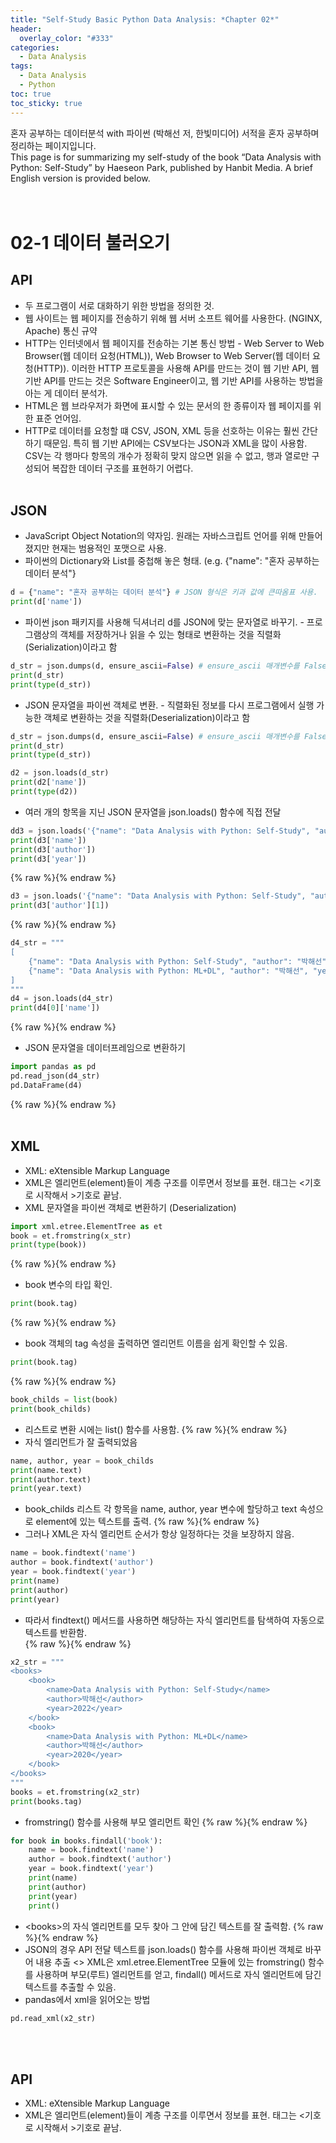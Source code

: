 ```yaml
---
title: "Self-Study Basic Python Data Analysis: *Chapter 02*"
header:
  overlay_color: "#333"
categories:
  - Data Analysis
tags:
  - Data Analysis
  - Python
toc: true
toc_sticky: true
---
```



혼자 공부하는 데이터분석 with 파이썬 (박해선 저, 한빛미디어) 서적을 혼자 공부하며 정리하는 페이지입니다.<br>
This page is for summarizing my self-study of the book “Data Analysis with Python: Self-Study” by Haeseon Park, published by Hanbit Media. A brief English version is provided below.<br><br><br>



# 02-1 데이터 불러오기<br>
## API<br>
* 두 프로그램이 서로 대화하기 위한 방법을 정의한 것.<br>
* 웹 사이트는 웹 페이지를 전송하기 위해 웹 서버 소프트 웨어를 사용한다. (NGINX, Apache) 통신 규약<br>
* HTTP는 인터넷에서 웹 페이지를 전송하는 기본 통신 방법 - Web Server to Web Browser(웹 데이터 요청(HTML)), Web Browser to Web Server(웹 데이터 요청(HTTP)). 이러한 HTTP 프로토콜을 사용해 API를 만드는 것이 웹 기반 API, 웹 기반 API를 만드는 것은 Software Engineer이고, 웹 기반 API를 사용하는 방법을 아는 게 데이터 분석가.<br>
* HTML은 웹 브라우저가 화면에 표시할 수 있는 문서의 한 종류이자 웹 페이지를 위한 표준 언어임.<br>
* HTTP로 데이터를 요청할 떄 CSV, JSON, XML 등을 선호하는 이유는 훨씬 간단하기 때문임. 특히 웹 기반 API에는 CSV보다는 JSON과 XML을 많이 사용함. CSV는 각 행마다 항목의 개수가 정확히 맞지 않으면 읽을 수 없고, 행과 열로만 구성되어 복잡한 데이터 구조를 표현하기 어렵다.<br><br>

## JSON<br>
* JavaScript Object Notation의 약자임. 원래는 자바스크립트 언어를 위해 만들어졌지만 현재는 범용적인 포맷으로 사용.<br>
* 파이썬의 Dictionary와 List를 중첩해 놓은 형태. (e.g. {"name": "혼자 공부하는 데이터 분석"}<br>
```python
d = {"name": "혼자 공부하는 데이터 분석"} # JSON 형식은 키과 값에 큰따옴표 사용.
print(d['name'])
```
* 파이썬 json 패키지를 사용해 딕셔너리 d를 JSON에 맞는 문자열로 바꾸기. - 프로그램상의 객체를 저장하거나 읽을 수 있는 형태로 변환하는 것을 직렬화(Serialization)이라고 함<br>
```python
d_str = json.dumps(d, ensure_ascii=False) # ensure_ascii 매개변수를 False로 지정한 이유는 딕셔너리 d에 한글이 포함되어 있기 때문임. json.dumps()는 ASCII 문자 외 다른 문자를 16진수로 출력함.
print(d_str)
print(type(d_str))
```
* JSON 문자열을 파이썬 객체로 변환. - 직렬화된 정보를 다시 프로그램에서 실행 가능한 객체로 변환하는 것을  직렬화(Deserialization)이라고 함<br>
```python
d_str = json.dumps(d, ensure_ascii=False) # ensure_ascii 매개변수를 False로 지정한 이유는 딕셔너리 d에 한글이 포함되어 있기 때문임. json.dumps()는 ASCII 문자 외 다른 문자를 16진수로 출력함.
print(d_str)
print(type(d_str))
```
```python
d2 = json.loads(d_str)
print(d2['name'])
print(type(d2))
```
* 여러 개의 항목을 지닌 JSON 문자열을 json.loads() 함수에 직접 전달
```python
dd3 = json.loads('{"name": "Data Analysis with Python: Self-Study", "author": "박해선", "year": 2022}')
print(d3['name'])
print(d3['author'])
print(d3['year'])
```
{% raw %}<img src="https://youngyoony.github.io/assets/images/da0102_json.png" alt="">{% endraw %}<br>
```python
d3 = json.loads('{"name": "Data Analysis with Python: Self-Study", "author": ["박해선", "홍길동"], "year": 2022}')
print(d3['author'][1])
```
{% raw %}<img src="https://youngyoony.github.io/assets/images/da0102_json2.png" alt="">{% endraw %}<br>
```python
d4_str = """
[
    {"name": "Data Analysis with Python: Self-Study", "author": "박해선", "year": 2022},
    {"name": "Data Analysis with Python: ML+DL", "author": "박해선", "year": 2022}
]
"""
d4 = json.loads(d4_str)
print(d4[0]['name'])
```
{% raw %}<img src="https://youngyoony.github.io/assets/images/da0102_json3.png" alt="">{% endraw %}<br>
* JSON 문자열을 데이터프레임으로 변환하기
```python
import pandas as pd
pd.read_json(d4_str)
pd.DataFrame(d4)
```
{% raw %}<img src="https://youngyoony.github.io/assets/images/da0102_json4.png" alt="">{% endraw %}<br><br>

## XML<br>
* XML: eXtensible Markup Language<br>
* XML은 엘리먼트(element)들이 계층 구조를 이루면서 정보를 표현. 태그는 <기호로 시작해서 >기호로 끝남.<br>
* XML 문자열을 파이썬 객체로 변환하기 (Deserialization)<br>
```python
import xml.etree.ElementTree as et
book = et.fromstring(x_str)
print(type(book))
```
{% raw %}<img src="https://youngyoony.github.io/assets/images/da0102_xml.png" alt="">{% endraw %}<br>
* book 변수의 타입 확인.
```python
print(book.tag)
```
{% raw %}<img src="https://youngyoony.github.io/assets/images/da0102_xml2.png" alt="">{% endraw %}<br>
* book 객체의 tag 속성을 출력하면 엘리먼트 이름을 쉽게 확인할 수 있음.
```python
print(book.tag)
```
{% raw %}<img src="https://youngyoony.github.io/assets/images/da0102_xml3.png" alt="">{% endraw %}<br>
```python
book_childs = list(book)
print(book_childs)
```
* 리스트로 변환 시에는 list() 함수를 사용함.
{% raw %}<img src="https://youngyoony.github.io/assets/images/da0102_xml4.png" alt="">{% endraw %}<br>
* 자식 엘리먼트가 잘 출력되었음
```python
name, author, year = book_childs
print(name.text)
print(author.text)
print(year.text)
```
* book_childs 리스트 각 항목을 name, author, year 변수에 할당하고 text 속성으로 element에 있는 텍스트를 출력.
{% raw %}<img src="https://youngyoony.github.io/assets/images/da0102_xml5.png" alt="">{% endraw %}<br>
* 그러나 XML은 자식 엘리먼트 순서가 항상 일정하다는 것을 보장하지 않음.<br>
```python
name = book.findtext('name')
author = book.findtext('author')
year = book.findtext('year')
print(name)
print(author)
print(year)
```
* 따라서 findtext() 메서드를 사용하면 해당하는 자식 엘리먼트를 탐색하여 자동으로 텍스트를 반환함.<br>
{% raw %}<img src="https://youngyoony.github.io/assets/images/da0102_xml6.png" alt="">{% endraw %}<br>
```python
x2_str = """
<books>
    <book>
        <name>Data Analysis with Python: Self-Study</name>
        <author>박해선</author>
        <year>2022</year>
    </book>
    <book>
        <name>Data Analysis with Python: ML+DL</name>
        <author>박해선</author>
        <year>2020</year>
    </book>
</books>
"""
books = et.fromstring(x2_str)
print(books.tag)
```
* fromstring() 함수를 사용해 부모 엘리먼트 확인
{% raw %}<img src="https://youngyoony.github.io/assets/images/da0102_xml6.png" alt="">{% endraw %}<br>
```python
for book in books.findall('book'):
    name = book.findtext('name')
    author = book.findtext('author')
    year = book.findtext('year')
    print(name)
    print(author)
    print(year)
    print()
```
* \<books>의 자식 엘리먼트를 모두 찾아 그 안에 담긴 텍스트를 잘 출력함.
{% raw %}<img src="https://youngyoony.github.io/assets/images/da0102_xml7.png" alt="">{% endraw %}<br>
* JSON의 경우 API 전달 텍스트를 json.loads() 함수를 사용해 파이썬 객체로 바꾸어 내용 추출 <> XML은 xml.etree.ElementTree 모듈에 있는 fromstring() 함수를 사용하며 부모(루트) 엘리먼트를 얻고, findall() 메서드로 자식 엘리먼트에 담긴 텍스트를 추출할 수 있음.<br>
* pandas에서 xml을 읽어오는 방법<br>
```python
pd.read_xml(x2_str)
```
<br><br>
## API<br>
* XML: eXtensible Markup Language<br>
* XML은 엘리먼트(element)들이 계층 구조를 이루면서 정보를 표현. 태그는 <기호로 시작해서 >기호로 끝남.<br>